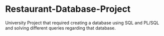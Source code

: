 # Restaurant-Database-Project

University Project that required creating a database using SQL and PL/SQL and solving different queries regarding that database.
